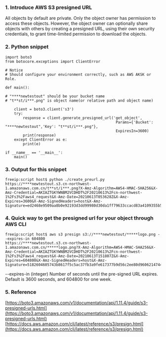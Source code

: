 ### 1. Introduce AWS S3 presigned URL  
All objects by default are private. Only the object owner has permission to access these objects. However, the object owner can optionally share objects with others by creating a presigned URL, using their own security credentials, to grant time-limited permission to download the objects.

### 2. Python snippet  
```
import boto3
from botocore.exceptions import ClientError

# Notice
# Should configure your environment correctly, such as AWS AKSK or Role.

def main():

# "****newtestout" should be your bucket name
# "t**st/i***.png" is object name(or relative path and object name)

    client = boto3.client('s3')
    try:
        response = client.generate_presigned_url('get_object',
                                                  Params={'Bucket': "****newtestout",'Key': "t**st/i***.png"},
                                                  ExpiresIn=3600)
        print(response)
    except ClientError as e:
        print(e)

if __name__ == '__main__':
    main()   
```

### 3. Output for this snippet  
```
freeip:script host$ python ./create_preurl.py 
https://****newtestout.s3.cn-northwest-1.amazonaws.com.cn/t**st/i***.png?X-Amz-Algorithm=AWS4-HMAC-SHA256&X-Amz-Credential=AKIAZTGKYWNBM2VCDHDT%2F20210613%2Fcn-northwest-1%2Fs3%2Faws4_request&X-Amz-Date=20210613T053628Z&X-Amz-Expires=3600&X-Amz-SignedHeaders=host&X-Amz-Signature=ed2468e9509aa8b0e92193d3dd99980d30da1ff79633ccacd83a4109355b53fd
```

### 4. Quick way to get the presigned url for your object through AWS CLI  
```
freeip:script host$ aws s3 presign s3://****newtestout/*****logo.png --expires-in 604800
https://****newtestout.s3.cn-northwest-1.amazonaws.com.cn/*****logo.png?X-Amz-Algorithm=AWS4-HMAC-SHA256&X-Amz-Credential=AKIAZTGKYWNBM2VCDHDT%2F20210613%2Fcn-northwest-1%2Fs3%2Faws4_request&X-Amz-Date=20210613T151807Z&X-Amz-Expires=604800&X-Amz-SignedHeaders=host&X-Amz-Signature=5182604605743b8617f5c5ac37fb3a9fe617377b9d56c2ee80d960621474460c
```
--expires-in (integer) Number of seconds until the pre-signed URL expires. Default is 3600 seconds, and 604800 for one week.

### 5. Reference
[https://boto3.amazonaws.com/v1/documentation/api/1.11.4/guide/s3-presigned-urls.html](https://boto3.amazonaws.com/v1/documentation/api/1.11.4/guide/s3-presigned-urls.html)
[https://docs.aws.amazon.com/cli/latest/reference/s3/presign.html](https://docs.aws.amazon.com/cli/latest/reference/s3/presign.html)
